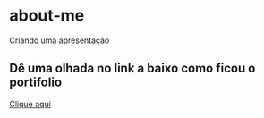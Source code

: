 # about-me
Criando uma apresentação



## Dê uma olhada no link a baixo como ficou o portifolio

[Clique aqui](https://about-me-gamma-sable.vercel.app/index.html)
